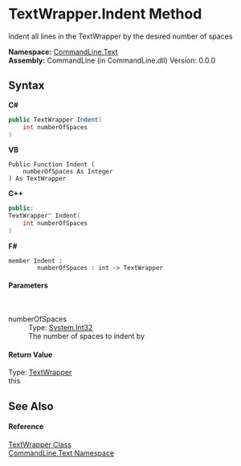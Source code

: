 # TextWrapper.Indent Method 
 

Indent all lines in the TextWrapper by the desired number of spaces

**Namespace:**&nbsp;<a href="N_CommandLine_Text">CommandLine.Text</a><br />**Assembly:**&nbsp;CommandLine (in CommandLine.dll) Version: 0.0.0

## Syntax

**C#**<br />
``` C#
public TextWrapper Indent(
	int numberOfSpaces
)
```

**VB**<br />
``` VB
Public Function Indent ( 
	numberOfSpaces As Integer
) As TextWrapper
```

**C++**<br />
``` C++
public:
TextWrapper^ Indent(
	int numberOfSpaces
)
```

**F#**<br />
``` F#
member Indent : 
        numberOfSpaces : int -> TextWrapper 

```


#### Parameters
&nbsp;<dl><dt>numberOfSpaces</dt><dd>Type: <a href="https://docs.microsoft.com/dotnet/api/system.int32" target="_blank">System.Int32</a><br />The number of spaces to indent by</dd></dl>

#### Return Value
Type: <a href="T_CommandLine_Text_TextWrapper">TextWrapper</a><br />this

## See Also


#### Reference
<a href="T_CommandLine_Text_TextWrapper">TextWrapper Class</a><br /><a href="N_CommandLine_Text">CommandLine.Text Namespace</a><br />